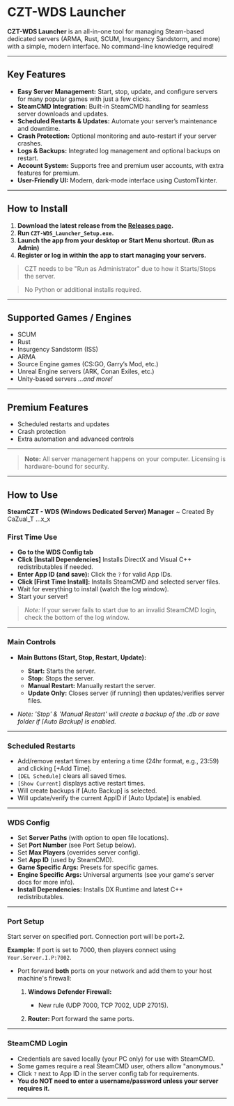 # CZT-WDS Launcher 

**CZT-WDS Launcher** is an all-in-one tool for managing Steam-based dedicated servers (ARMA, Rust, SCUM, Insurgency Sandstorm, and more) with a simple, modern interface. No command-line knowledge required!

---

## Key Features

* **Easy Server Management:** Start, stop, update, and configure servers for many popular games with just a few clicks.
* **SteamCMD Integration:** Built-in SteamCMD handling for seamless server downloads and updates.
* **Scheduled Restarts & Updates:** Automate your server’s maintenance and downtime.
* **Crash Protection:** Optional monitoring and auto-restart if your server crashes.
* **Logs & Backups:** Integrated log management and optional backups on restart.
* **Account System:** Supports free and premium user accounts, with extra features for premium.
* **User-Friendly UI:** Modern, dark-mode interface using CustomTkinter.

---

## How to Install

1. **Download the latest release from the [Releases page](../../releases).**
2. **Run `CZT-WDS_Launcher_Setup.exe`.**
3. **Launch the app from your desktop or Start Menu shortcut. (Run as Admin)**
4. **Register or log in within the app to start managing your servers.**

> CZT needs to be "Run as Administrator" due to how it Starts/Stops the server. 

> No Python or additional installs required.

---

## Supported Games / Engines

* SCUM
* Rust
* Insurgency Sandstorm (ISS)
* ARMA
* Source Engine games (CS\:GO, Garry’s Mod, etc.)
* Unreal Engine servers (ARK, Conan Exiles, etc.)
* Unity-based servers
  *...and more!*

---

## Premium Features

* Scheduled restarts and updates
* Crash protection
* Extra automation and advanced controls

---

> **Note:** All server management happens on your computer. Licensing is hardware-bound for security.

---

## How to Use

**SteamCZT - WDS (Windows Dedicated Server) Manager**
\~ Created By CaZual\_T ...x\_x

### First Time Use

* **Go to the WDS Config tab**
* **Click \[Install Dependencies]** Installs DirectX and Visual C++ redistributables if needed.
* **Enter App ID (and save):** Click the `?` for valid App IDs.
* **Click \[First Time Install]:** Installs SteamCMD and selected server files.
* Wait for everything to install (watch the log window).
* Start your server!

> *Note:* If your server fails to start due to an invalid SteamCMD login, check the bottom of the log window.

---

### Main Controls

* **Main Buttons (Start, Stop, Restart, Update):**

  * **Start:** Starts the server.
  * **Stop:** Stops the server.
  * **Manual Restart:** Manually restart the server.
  * **Update Only:** Closes server (if running) then updates/verifies server files.
* *Note: 'Stop' & 'Manual Restart' will create a backup of the .db or save folder if \[Auto Backup] is enabled.*

---

### Scheduled Restarts

* Add/remove restart times by entering a time (24hr format, e.g., 23:59) and clicking \[+Add Time].
* `[DEL Schedule]` clears all saved times.
* `[Show Current]` displays active restart times.
* Will create backups if \[Auto Backup] is selected.
* Will update/verify the current AppID if \[Auto Update] is enabled.

---

### WDS Config

* Set **Server Paths** (with option to open file locations).
* Set **Port Number** (see Port Setup below).
* Set **Max Players** (overrides server config).
* Set **App ID** (used by SteamCMD).
* **Game Specific Args:** Presets for specific games.
* **Engine Specific Args:** Universal arguments (see your game's server docs for more info).
* **Install Dependencies:** Installs DX Runtime and latest C++ redistributables.

---

### Port Setup

Start server on specified port. Connection port will be port+2.

**Example:**
If port is set to 7000, then players connect using `Your.Server.I.P:7002`.

* Port forward **both** ports on your network and add them to your host machine's firewall:

  1. **Windows Defender Firewall:**

     * New rule (UDP 7000, TCP 7002, UDP 27015).
  2. **Router:** Port forward the same ports.

---

### SteamCMD Login

* Credentials are saved locally (your PC only) for use with SteamCMD.
* Some games require a real SteamCMD user, others allow "anonymous."
* Click `?` next to App ID in the server config tab for requirements.
* **You do NOT need to enter a username/password unless your server requires it.**

---






